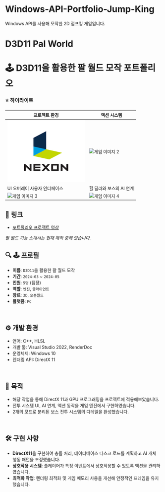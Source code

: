 # Windows-API-Portfolio-Jump-King
Windows API를 사용해 모작한 2D 점프킹 게임입니다. 

# D3D11 Pal World

# 🕹️ D3D11을 활용한 팔 월드 모작 포트폴리오

### :star: 하이라이트

| 프로젝트 환경  | 액션 시스템 |
|-----------------|-------------|
| ![게임 이미지 1](images.png) | ![게임 이미지 2](이미지_경로2) |
| UI 오버레이 사용자 인터페이스 | 힐 딜러와 보스의 AI 연계 |
| ![게임 이미지 3](이미지_경로3) | ![게임 이미지 4](이미지_경로4) |




## 🔗 링크
- [포트폴리오 프로젝트 영상](영상_링크)

*팔 월드 기능 소개서는 현재 제작 중에 있습니다.*

## 🔍 🕹️ 프로필
- **이름**: `D3D11`을 활용한 팔 월드 모작
- **기간**: `2024-03` ~ `2024-05`
- **인원**: `5명` (팀장)
- **역할**: `엔진`, `클라이언트`
- **장르**: `3D`, `오픈월드`
- **플랫폼**: `PC`

<br>

## ⚙️ 개발 환경
- 언어: C++, HLSL
- 개발 툴: Visual Studio 2022, RenderDoc
- 운영체제: Windows 10
- 렌더링 API: DirectX 11

<br>

## 🎯 목적
- 해당 작업을 통해 DirectX 11과 GPU 프로그래밍을 프로젝트에 적용해보았습니다.
- 전투 시스템 UI, AI 연계, 액션 동작을 게임 엔진에서 구현하였습니다.
- 2개의 모드로 분리된 보스 전투 시스템의 디테일을 완성했습니다.

<br>

## 🛠️ 구현 사항
- **DirectX11**을 구현하여 충돌 처리, 데이터베이스 디스크 로드를 계획하고 AI 개체 행동 패턴을 조정했습니다.
- **상호작용 시스템**: 플레이어가 특정 이벤트에서 상호작용할 수 있도록 액션을 관리하였습니다.
- **최적화 작업**: 렌더링 최적화 및 게임 메모리 사용을 개선해 안정적인 프레임을 유지했습니다.
